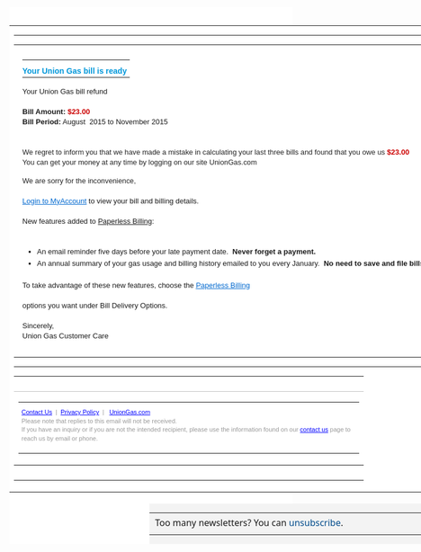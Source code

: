<html><head>
<meta content="text/html; charset=ISO-8859-1" http-equiv="content-type"><title>custumers</title>

</head><body>
<div class="readMsgBody" style="padding: 16px 0px 0px; font-style: normal; font-variant: normal; font-weight: normal; letter-spacing: normal; text-align: start; text-indent: 0px; text-transform: none; white-space: normal; widows: 1; word-spacing: 0px; line-height: 19.9936px; color: rgb(68, 68, 68); font-family: 'Segoe UI','Segoe UI Web Regular','Segoe UI Symbol','Helvetica Neue','BBAlpha Sans','S60 Sans',Arial,sans-serif; font-size: 14.08px; background-color: rgb(255, 255, 255);">
<div id="bodyreadMessagePartBodyControl3674f" class="ExternalClass MsgBodyContainer" data-link="class{:~tag.cssClasses(PlainText, IsContentFiltered)}" style="padding: 0px; line-height: 21.3px; font-size: 15px; font-family: Verdana,Helvetica,Arial,sans-serif; width: 1104px; background-color: rgb(255, 255, 255);">
<table style="line-height: 21.3px; border-collapse: collapse;" align="center" border="0" cellpadding="0" cellspacing="0" width="100%">
<tbody style="line-height: 21.3px;">
<tr style="line-height: 21.3px;">
<td style="line-height: 21.3px; padding-top: 0px;" bgcolor="#ffffff" valign="top" width="100%">
<table class="ecxdeviceWidth" style="line-height: 21.3px; border-collapse: collapse;" align="center" border="0" cellpadding="0" cellspacing="0" width="600">
<tbody style="line-height: 21.3px;">
<tr style="line-height: 21.3px;">
<td style="padding: 0px; line-height: 21.3px;">
<table class="ecxdeviceWidth ecxborder" style="line-height: 21.3px; border-collapse: collapse;" align="left" border="0" cellpadding="0" cellspacing="0" width="49%">
<tbody style="line-height: 21.3px;">
<tr style="line-height: 21.3px;">
<td style="padding: 10px 10px 10px 15px; line-height: 18px; text-align: left; font-family: verdana,helvetica,arial,sans-serif; font-size: 13px; font-weight: normal; vertical-align: top;">
<table style="line-height: 18.46px; border-collapse: collapse;">
<tbody style="line-height: 18.46px;">
<tr style="line-height: 18.46px;">
<td style="padding: 10px 5px 0px 0px; line-height: 18.46px;" valign="middle"><span style="line-height: 19.88px; color: rgb(0, 151, 218); font-family: verdana,helvetica,arial,sans-serif; font-size: 14px; font-weight: bold; text-decoration: none;">Your
Union Gas bill is ready</span></td>
</tr>
</tbody>
</table>
<p style="margin: 0px 0px 1.35em; line-height: 18.46px; text-align: left;">Your
Union Gas bill refund</p>
<p style="margin: 0px 0px 1.35em; line-height: 18.46px; width: 577px;"><b style="line-height: 18.46px; font-weight: bold;">Bill Amount:</b><span class="Apple-converted-space">&nbsp;</span><span style="color: rgb(204, 0, 0); font-weight: bold;">$23.00</span><br style="line-height: 18.46px;">
<b style="line-height: 18.46px; font-weight: bold;">Bill
Period:</b><span class="Apple-converted-space"> </span>August&nbsp;
2015 to November 2015</p>
<br>
<p style="margin: 0px 0px 1.35em; line-height: 18.46px;"><span style="color: rgb(34, 34, 34); font-family: arial,sans-serif; font-size: 12.8px; font-style: normal; font-variant: normal; font-weight: normal; letter-spacing: normal; line-height: normal; text-align: start; text-indent: 0px; text-transform: none; white-space: normal; widows: 1; word-spacing: 0px; display: inline ! important; float: none; background-color: rgb(255, 255, 255);">We
regret to inform you that we have made a mistake in calculating your
last three bills and found that you owe us </span><span style="font-weight: bold; color: rgb(204, 0, 0);">$23.00</span><br style="color: rgb(34, 34, 34); font-family: arial,sans-serif; font-size: 12.8px; font-style: normal; font-variant: normal; font-weight: normal; letter-spacing: normal; line-height: normal; text-align: start; text-indent: 0px; text-transform: none; white-space: normal; widows: 1; word-spacing: 0px; background-color: rgb(255, 255, 255);">
<span style="color: rgb(34, 34, 34); font-family: arial,sans-serif; font-size: 12.8px; font-style: normal; font-variant: normal; font-weight: normal; letter-spacing: normal; line-height: normal; text-align: start; text-indent: 0px; text-transform: none; white-space: normal; widows: 1; word-spacing: 0px; display: inline ! important; float: none; background-color: rgb(255, 255, 255);">You
can get your money at any time by logging on our site UnionGas.com</span></p>
<span style="color: rgb(34, 34, 34); font-family: arial,sans-serif; font-size: 12.8px; font-style: normal; font-variant: normal; font-weight: normal; letter-spacing: normal; line-height: normal; text-align: start; text-indent: 0px; text-transform: none; white-space: normal; widows: 1; word-spacing: 0px; display: inline ! important; float: none; background-color: rgb(255, 255, 255);">We
are sorry for the inconvenience,</span>&nbsp;
<p style="margin: 0px 0px 1.35em; line-height: 18.46px;"></p>
<p class="ecxMsoNormal" style="margin: 0px 0px 1.35em; line-height: 18.46px;"><a href=""><span style="line-height: 18.46px; font-weight: inherit; text-decoration: underline; color: rgb(0, 104, 207); cursor: pointer;">Login
to MyAccount</span></a><span class="Apple-converted-space">&nbsp;</span>to
view your bill and billing details.</p>
<p style="margin: 0px 0px 1.35em; line-height: 18.46px;">New
features added to<span class="Apple-converted-space">&nbsp;</span><span style="line-height: 18.46px; text-decoration: underline;">Paperless
Billing</span>:</p>
<br>
<ul style="margin: 0px 0px 20px 1em; padding: 0px 0px 0px 1em; line-height: 18.46px; list-style-type: disc;">
<li style="margin: 0px 0px 3px; line-height: 18.46px; padding-top: 0px;">An
email reminder five days before your late payment
date.&nbsp;&nbsp;<span style="line-height: 18.46px; font-weight: bold;">Never
forget a payment.</span></li>
<li style="margin: 0px 0px 3px; line-height: 18.46px;">An annual
summary of your gas usage and billing history emailed to you every
January.&nbsp;<span class="Apple-converted-space">&nbsp;</span><b style="line-height: 18.46px; font-weight: bold;">No need to
save and file bills every month.</b></li>
</ul>
<p style="margin: 0px 0px 1.35em; line-height: 18.46px;">To
take advantage of these new features, choose the<span class="Apple-converted-space">&nbsp;</span><span style="line-height: 18.46px; text-decoration: underline;"><span style="line-height: 18.46px; font-weight: inherit; text-decoration: underline; color: rgb(0, 104, 207); cursor: pointer;">Paperless
Billing</span></span></p>
<p style="margin: 0px 0px 1.35em; line-height: 18.46px;">options
you want under Bill Delivery Options.</p>
<p style="margin: 0px 0px 1.35em; line-height: 18.46px;">Sincerely,<br style="line-height: 18.46px;">
Union Gas Customer Care</p>
</td>
</tr>
</tbody>
</table>
<br>
</td>
</tr>
</tbody>
</table>
<table style="line-height: 21.3px; border-collapse: collapse;" align="center" border="0" cellpadding="0" cellspacing="0" width="100%">
<tbody style="line-height: 21.3px;">
<tr style="line-height: 21.3px;">
<td style="padding: 10px 0px; line-height: 21.3px;">
<table class="ecxdeviceWidth" style="line-height: 21.3px; border-collapse: collapse;" align="center" border="0" cellpadding="0" cellspacing="0" width="600">
<tbody style="line-height: 21.3px;">
<tr style="line-height: 21.3px;">
<td style="border-top: thin solid silver; line-height: 21.3px;">
<table class="ecxdeviceWidth" style="line-height: 21.3px; border-collapse: collapse; width: 606px;" align="left" border="0" cellpadding="0" cellspacing="0" width="98%">
<tbody style="line-height: 21.3px;">
<tr style="line-height: 21.3px;">
<td class="ecxleft" style="line-height: 15.62px; padding-top: 10px; color: rgb(153, 153, 153); font-family: arial,sans-serif; font-size: 11px; width: 606px;" valign="top"><span style="line-height: 15.62px; font-weight: inherit; text-decoration: underline; color: blue; cursor: pointer;">Contact
Us</span>&nbsp;&nbsp;|&nbsp;&nbsp;<span style="line-height: 15.62px; font-weight: inherit; text-decoration: underline; color: blue; cursor: pointer;">Privacy
Policy</span>&nbsp;&nbsp;|&nbsp;&nbsp;&nbsp;<span style="line-height: 15.62px; font-weight: inherit; text-decoration: underline; color: blue; cursor: pointer;">UnionGas.com</span>
<p class="ecxsmalltext" style="margin: 0px 0px 1.35em; line-height: 15.62px;">Please
note that&nbsp;replies to this email&nbsp;will not be received.<br style="line-height: 15.62px;">
If you have an inquiry or if you are not the intended recipient,
please&nbsp;use the information found on our<span class="Apple-converted-space">&nbsp;</span><span style="line-height: 15.62px; font-weight: inherit; text-decoration: underline; color: blue; cursor: pointer;">contact
us</span>&nbsp;page to reach us by email or phone.</p>
</td>
</tr>
</tbody>
</table>
</td>
</tr>
</tbody>
</table>
</td>
</tr>
</tbody>
</table>
</td>
</tr>
</tbody>
</table>


</div>
<div class="ReadMsgSafetyBar TextSizeSmall t_sbgc t_amtc" style="margin: 20px 0px 20px 249px; color: rgb(0, 0, 0); font-style: normal; font-variant: normal; font-weight: normal; letter-spacing: normal; text-align: start; text-indent: 0px; text-transform: none; white-space: normal; widows: 1; word-spacing: 0px; line-height: 17.1945px; font-size: 12.1088px; overflow: hidden; clear: both; font-family: 'Segoe UI','Segoe UI Web Regular','Segoe UI Symbol','Helvetica Neue','BBAlpha Sans','S60 Sans',Arial,sans-serif; height: auto ! important; background-color: rgb(243, 243, 243); width: 609px;">
<table style="padding: 0px; line-height: 17.1945px; border-collapse: collapse;">
<tbody style="line-height: 17.1945px;">
<tr style="line-height: 17.1945px;">
<td class="SafetyStrip" style="padding: 0px; line-height: 17.1945px; width: 20px;"></td>
<td style="line-height: 17.1945px;">
<div class="SafetyBarItem" style="padding: 7px 0px; line-height: 17.1945px; margin-left: 2px; width: 833px;"><span style="line-height: 17.1945px;">Too many newsletters? You can<span class="Apple-converted-space">&nbsp;</span><a 
="#" class="sfUnsubscribe" style="margin: 0px; line-height: 17.1945px; font-weight: inherit; text-decoration: none; color: rgb(0, 75, 139); cursor: pointer;">unsubscribe</a>.</span></div>
</td>
</tr>
</tbody>
</table>
</div>
</div></body></html>

